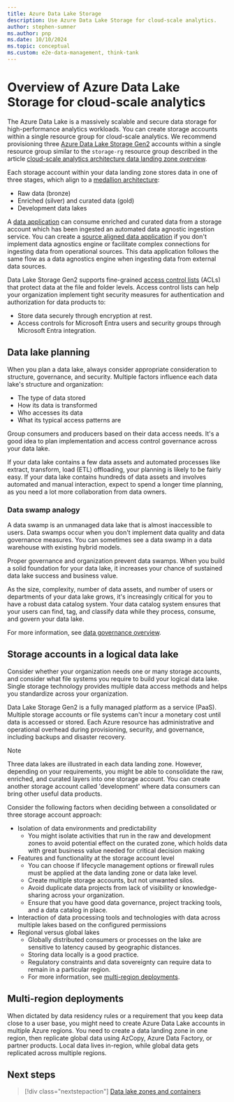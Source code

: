 ```yaml
---
title: Azure Data Lake Storage
description: Use Azure Data Lake Storage for cloud-scale analytics.
author: stephen-sumner
ms.author: pnp
ms.date: 10/10/2024
ms.topic: conceptual
ms.custom: e2e-data-management, think-tank
---
```


# Overview of Azure Data Lake Storage for cloud-scale analytics


The Azure Data Lake is a massively scalable and secure data storage for high-performance analytics workloads. You can create storage accounts within a single resource group for cloud-scale analytics. We recommend provisioning three [Azure Data Lake Storage Gen2](/azure/storage/blobs/data-lake-storage-introduction) accounts within a single resource group similar to the `storage-rg` resource group described in the article [cloud-scale analytics architecture data landing zone overview](../architectures/data-landing-zone.md).

Each storage account within your data landing zone stores data in one of three stages, which align to a [medallion architecture](/azure/databricks/lakehouse/medallion):

- Raw data (bronze)
- Enriched (silver) and curated data (gold)
- Development data lakes

A [data application](../architectures/data-landing-zone-data-products.md) can consume enriched and curated data from a storage account which has been ingested an automated data agnostic ingestion service. You can create a [source aligned data application](../../cloud-scale-analytics/architectures/data-application-source-aligned.md) if you don't implement data agnostics engine or facilitate complex connections for ingesting data from operational sources. This data application follows the same flow as a data agnostics engine when ingesting data from external data sources.

Data Lake Storage Gen2 supports fine-grained [access control lists](/azure/storage/blobs/data-lake-storage-access-control) (ACLs) that protect data at the file and folder levels. Access control lists can help your organization implement tight security measures for authentication and authorization for data products to:

- Store data securely through encryption at rest.
- Access controls for Microsoft Entra users and security groups through Microsoft Entra integration.

## Data lake planning

When you plan a data lake, always consider appropriate consideration to structure, governance, and security. Multiple factors influence each data lake's structure and organization:

- The type of data stored
- How its data is transformed
- Who accesses its data
- What its typical access patterns are

Group consumers and producers based on their data access needs. It's a good idea to plan implementation and access control governance across your data lake.

If your data lake contains a few data assets and automated processes like extract, transform, load (ETL) offloading, your planning is likely to be fairly easy. If your data lake contains hundreds of data assets and involves automated and manual interaction, expect to spend a longer time planning, as you need a lot more collaboration from data owners.

### Data swamp analogy

A data swamp is an unmanaged data lake that is almost inaccessible to users. Data swamps occur when you don't implement data quality and data governance measures. You can sometimes see a data swamp in a data warehouse with existing hybrid models.

Proper governance and organization prevent data swamps. When you build a solid foundation for your data lake, it increases your chance of sustained data lake success and business value.

As the size, complexity, number of data assets, and number of users or departments of your data lake grows, it's increasingly critical for you to have a robust data catalog system. Your data catalog system ensures that your users can find, tag, and classify data while they process, consume, and govern your data lake.

For more information, see [data governance overview](../govern.md).

## Storage accounts in a logical data lake

Consider whether your organization needs one or many storage accounts, and consider what file systems you require to build your logical data lake. Single storage technology provides multiple data access methods and helps you standardize across your organization.

Data Lake Storage Gen2 is a fully managed platform as a service (PaaS). Multiple storage accounts or file systems can't incur a monetary cost until data is accessed or stored. Each Azure resource has administrative and operational overhead during provisioning, security, and governance, including backups and disaster recovery.

> [!NOTE]
>
> Three data lakes are illustrated in each data landing zone. However, depending on your requirements, you might be able to consolidate the raw, enriched, and curated layers into one storage account. You can create another storage account called 'development' where data consumers can bring other useful data products.

Consider the following factors when deciding between a consolidated or three storage account approach:

- Isolation of data environments and predictability
    - You might isolate activities that run in the raw and development zones to avoid potential effect on the curated zone, which holds data with great business value needed for critical decision making
- Features and functionality at the storage account level
    - You can choose if lifecycle management options or firewall rules must be applied at the data landing zone or data lake level.
    - Create multiple storage accounts, but not unwanted silos.
    - Avoid duplicate data projects from lack of visibility or knowledge-sharing across your organization.
    - Ensure that you have good data governance, project tracking tools, and a data catalog in place.
- Interaction of data processing tools and technologies with data across multiple lakes based on the configured permissions
- Regional versus global lakes
    - Globally distributed consumers or processes on the lake are sensitive to latency caused by geographic distances.
    - Storing data locally is a good practice.
    - Regulatory constraints and data sovereignty can require data to remain in a particular region.
    - For more information, see [multi-region deployments](#multi-region-deployments).

## Multi-region deployments

When dictated by data residency rules or a requirement that you keep data close to a user base, you might need to create Azure Data Lake accounts in multiple Azure regions. You need to create a data landing zone in one region, then replicate global data using AzCopy, Azure Data Factory, or partner products. Local data lives in-region, while global data gets replicated across multiple regions.

## Next steps

> [!div class="nextstepaction"]
> [Data lake zones and containers](../../cloud-scale-analytics/best-practices/data-lake-zones.md)
